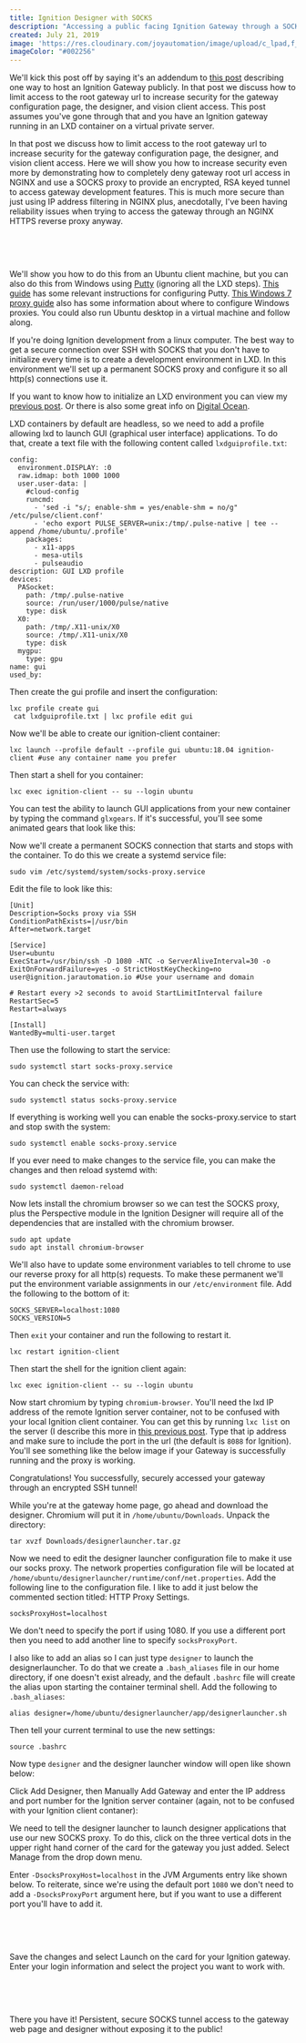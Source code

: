 ```yaml
---
title: Ignition Designer with SOCKS
description: "Accessing a public facing Ignition Gateway through a SOCKS proxy"
created: July 21, 2019
image: 'https://res.cloudinary.com/joyautomation/image/upload/c_lpad,f_auto,w_160,h_160/v1611514241/2019-07-21-ignition-designer-with-socks/ignition_with_socks_main.png'
imageColor: "#002256"
---
```



We'll kick this post off by saying it's an addendum to 
[this post](/blog/posts/2019-06-09-public-facing-ignition)
describing one way to host an Ignition Gateway publicly. In that post we
discuss how to limit access to the root gateway url to increase security
for the gateway configuration page, the designer, and vision client
access. This post assumes you've gone through that and you have an
Ignition gateway running in an LXD container on a virtual private
server.

In that post we discuss how to limit access to the root gateway url to
increase security for the gateway configuration page, the designer, and
vision client access. Here we will show you how to increase security
even more by demonstrating how to completely deny gateway root url
access in NGINX and use a SOCKS proxy to provide an encrypted, RSA keyed
tunnel to access gateway development features. This is much more secure
than just using IP address filtering in NGINX plus, anecdotally, I've
been having reliability issues when trying to access the gateway through
an NGINX HTTPS reverse proxy anyway.

<br/>

<jar-image basis="438px" aspect-ratio="1.43" src="https://res.cloudinary.com/joyautomation/image/upload/f_auto/v1564638887/2019-07-21-ignition-designer-with-socks/diagram.png" lazy-src="https://res.cloudinary.com/joyautomation/image/upload/e_blur:1000,q_1,f_auto/v1564638887/2019-07-21-ignition-designer-with-socks/diagram.png" alt="Architecture Diagram"></jar-image>

<br/>

We'll show you how to do this from an Ubuntu client machine, but you can
also do this from Windows using
<a href="https://www.chiark.greenend.org.uk/~sgtatham/putty/">Putty</a>
(ignoring all the LXD steps). <a href="https://alvinalexander.com/unix/edu/putty-ssh-tunnel-firefox-socks-proxy/2-configure-putty-ssh-tunnel-ssh-server.shtml">This guide</a>
has some relevant instructions for configuring Putty. <a href="https://www.perfect-privacy.com/en/manuals/windows_7_httpproxy">This Windows 7 proxy guide</a>
also has some information about where to configure Windows proxies. You
could also run Ubuntu desktop in a virtual machine and follow along.

If you're doing Ignition development from a linux computer. The best way
to get a secure connection over SSH with SOCKS that you don't have to
initialize every time is to create a development environment in LXD. In
this environment we'll set up a permanent SOCKS proxy and configure it
so all http(s) connections use it.

If you want to know how to initialize an LXD environment you can view my
[previous post](/blog/posts/2019-06-09-public-facing-ignition). Or there is also some great info on <a href="https://www.digitalocean.com/community/tutorials/how-to-set-up-and-use-lxd-on-ubuntu-16-04">Digital Ocean</a>.

LXD containers by default are headless, so we need to add a profile
allowing lxd to launch GUI (graphical user interface) applications. To
do that, create a text file with the following content called
`lxdguiprofile.txt`:

```shell
config:
  environment.DISPLAY: :0
  raw.idmap: both 1000 1000
  user.user-data: |
    #cloud-config
    runcmd:
      - 'sed -i "s/; enable-shm = yes/enable-shm = no/g" /etc/pulse/client.conf'
      - 'echo export PULSE_SERVER=unix:/tmp/.pulse-native | tee --append /home/ubuntu/.profile'
    packages:
      - x11-apps
      - mesa-utils
      - pulseaudio
description: GUI LXD profile
devices:
  PASocket:
    path: /tmp/.pulse-native
    source: /run/user/1000/pulse/native
    type: disk
  X0:
    path: /tmp/.X11-unix/X0
    source: /tmp/.X11-unix/X0
    type: disk
  mygpu:
    type: gpu
name: gui
used_by:
```

Then create the gui profile and insert the configuration:

```shell
lxc profile create gui
 cat lxdguiprofile.txt | lxc profile edit gui
```

Now we'll be able to create our ignition-client container:

```shell
lxc launch --profile default --profile gui ubuntu:18.04 ignition-client #use any container name you prefer
```

Then start a shell for you container:

```shell
lxc exec ignition-client -- su --login ubuntu
```

You can test the ability to launch GUI applications from your new
container by typing the command <code>glxgears</code>. If it's
successful, you'll see some animated gears that look like this:

<jar-image basis="250px" aspect-ratio="1.43" src="https://res.cloudinary.com/joyautomation/image/upload/v1564578909/2019-07-21-ignition-designer-with-socks/glxgears.gif" lazy-src="https://res.cloudinary.com/joyautomation/image/upload/e_blur:1000,q_1,f_auto/v1564578909/2019-07-21-ignition-designer-with-socks/glxgears.gif" alt="Architecture Diagram"></jar-image>

Now we'll create a permanent SOCKS connection that starts and stops with
the container. To do this we create a systemd service file:

```shell
sudo vim /etc/systemd/system/socks-proxy.service
```

Edit the file to look like this:

```shell
[Unit]
Description=Socks proxy via SSH
ConditionPathExists=|/usr/bin
After=network.target

[Service]
User=ubuntu
ExecStart=/usr/bin/ssh -D 1080 -NTC -o ServerAliveInterval=30 -o ExitOnForwardFailure=yes -o StrictHostKeyChecking=no user@ignition.jarautomation.io #Use your username and domain

# Restart every >2 seconds to avoid StartLimitInterval failure
RestartSec=5
Restart=always

[Install]
WantedBy=multi-user.target
```

Then use the following to start the service:

```shell
sudo systemctl start socks-proxy.service
```

You can check the service with:

```shell
sudo systemctl status socks-proxy.service
```

If everything is working well you can enable the socks-proxy.service to
start and stop swith the system:

```shell
sudo systemctl enable socks-proxy.service
```

If you ever need to make changes to the service file, you can make the
changes and then reload systemd with:

```shell
sudo systemctl daemon-reload
```

Now lets install the chromium browser so we can test the SOCKS proxy,
plus the Perspective module in the Ignition Designer will require all of
the dependencies that are installed with the chromium browser.

```shell
sudo apt update
sudo apt install chromium-browser
```

We'll also have to update some environment variables to tell chrome to
use our reverse proxy for all http(s) requests. To make these permanent
we'll put the environment variable assignments in our
`/etc/environment` file. Add the following to the bottom of it:

```shell
SOCKS_SERVER=localhost:1080
SOCKS_VERSION=5
```

Then <code>exit</code> your container and run the following to restart
it.
   
```shell
lxc restart ignition-client
```

Then start the shell for the ignition client again:

```shell
lxc exec ignition-client -- su --login ubuntu
```

Now start chromium by typing <code>chromium-browser</code>. You'll need
the lxd IP address of the remote Ignition server container, not to be
confused with your local Ignition client container. You can get this by
running <code>lxc list</code> on the server (I describe this more in
[this previous post](/blog/posts/2019-06-09-public-facing-ignition). Type that ip address and make sure to include the port in the url
(the default is <code>8088</code> for Ignition). You'll see something
like the below image if your Gateway is successfully running and the
proxy is working.

<jar-image basis="1150px" aspect-ratio="1.43" src="https://res.cloudinary.com/joyautomation/image/upload/f_auto/v1564590530/2019-07-21-ignition-designer-with-socks/chromium_gateway.png" lazy-src="https://res.cloudinary.com/joyautomation/image/upload/e_blur:1000,q_1,f_auto/v1564590530/2019-07-21-ignition-designer-with-socks/chromium_gateway.png" alt="Architecture Diagram"></jar-image>

Congratulations! You successfully, securely accessed your gateway
through an encrypted SSH tunnel!

While you're at the gateway home page, go ahead and download the
designer. Chromium will put it in <code>/home/ubuntu/Downloads</code>.
Unpack the directory:

```shell
tar xvzf Downloads/designerlauncher.tar.gz
```

Now we need to edit the designer launcher configuration file to make it
use our socks proxy. The network properties configuration file will be
located at
`/home/ubuntu/designerlauncher/runtime/conf/net.properties`.
Add the following line to the configuration file. I like to add it just
below the commented section titled: HTTP Proxy Settings.

```shell
socksProxyHost=localhost
```

We don't need to specify the port if using 1080. If you use a different
port then you need to add another line to specify
`socksProxyPort`.

I also like to add an alias so I can just type `designer` to
launch the designerlauncher. To do that we create a
`.bash_aliases` file in our home directory, if one doesn't
exist already, and the default `.bashrc` file will create the
alias upon starting the container terminal shell. Add the following to
`.bash_aliases`:

```shell
alias designer=/home/ubuntu/designerlauncher/app/designerlauncher.sh
```

Then tell your current terminal to use the new settings:

```shell
source .bashrc
```

Now type <code>designer</code> and the designer launcher window will
open like shown below:

<jar-image basis="800px" aspect-ratio="1.43" src="https://res.cloudinary.com/joyautomation/image/upload/f_auto/v1564593447/2019-07-21-ignition-designer-with-socks/designer_launcher.png" lazy-src="https://res.cloudinary.com/joyautomation/image/upload/e_blur:1000,q_1,f_auto/v1564593447/2019-07-21-ignition-designer-with-socks/designer_launcher.png" alt="Architecture Diagram"></jar-image>

Click Add Designer, then Manually Add Gateway and enter the IP address
and port number for the Ignition server container (again, not to be
confused with your Ignition client contaner):

<jar-image basis="400px" aspect-ratio="2.5" color="transparent" src="https://res.cloudinary.com/joyautomation/image/upload/f_auto/v1564593447/2019-07-21-ignition-designer-with-socks/designer_launcher_add_gateway.png" lazy-src="https://res.cloudinary.com/joyautomation/image/upload/e_blur:1000,q_1,f_auto/v1564593447/2019-07-21-ignition-designer-with-socks/designer_launcher_add_gateway.png" alt="Architecture Diagram"></jar-image>

We need to tell the designer launcher to launch designer applications
that use our new SOCKS proxy. To do this, click on the three vertical
dots in the upper right hand corner of the card for the gateway you just
added. Select Manage from the drop down menu.

Enter <code>-DsocksProxyHost=localhost</code> in the JVM Arguments entry
like shown below. To reiterate, since we're using the default port
<code>1080</code> we don't need to add a
<code>-DsocksProxyPort</code> argument here, but if you want to use a
different port you'll have to add it.

<br/>

<jar-image basis="700px" aspect-ratio="2.5" color="transparent" src="https://res.cloudinary.com/joyautomation/image/upload/f_auto/v1564593447/2019-07-21-ignition-designer-with-socks/designer_launcher_gateway_manage.png" lazy-src="https://res.cloudinary.com/joyautomation/image/upload/e_blur:1000,q_1,f_auto/v1564593447/2019-07-21-ignition-designer-with-socks/designer_launcher_gateway_manage.png" alt="Architecture Diagram"></jar-image>

<br/>

Save the changes and select Launch on the card for your Ignition
gateway. Enter your login information and select the project you want to
work with.

<br/>

<jar-image basis="1150px" aspect-ratio="2.5" color="transparent" src="https://res.cloudinary.com/joyautomation/image/upload/f_auto/v1564594756/2019-07-21-ignition-designer-with-socks/designer.png" lazy-src="https://res.cloudinary.com/joyautomation/image/upload/e_blur:1000,q_1,f_auto/v1564594756/2019-07-21-ignition-designer-with-socks/designer.png" alt="Architecture Diagram"></jar-image>

<br/>

There you have it! Persistent, secure SOCKS tunnel access to the gateway
web page and designer without exposing it to the public!